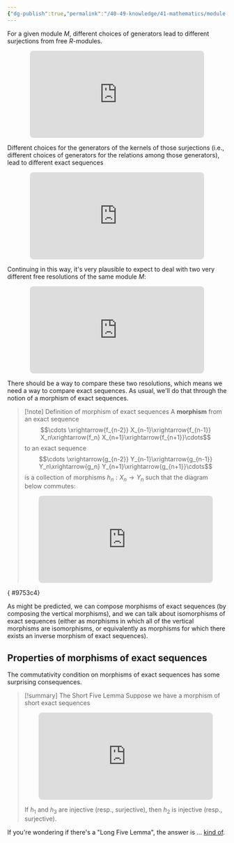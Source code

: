 ```yaml
---
{"dg-publish":true,"permalink":"/40-49-knowledge/41-mathematics/module-theory/exact-sequences/morphisms-of-exact-sequences/","tags":["module_theory"],"updated":"2024-03-06T13:54:47-08:00"}
---
```


For a given module $M$, different choices of generators lead to different surjections from free $R$-modules.
<iframe class="quiver-embed" src="https://q.uiver.app/#q=WzAsNCxbMCwwLCJGKEFfMSkiXSxbMCwxLCJGKEFfMScpIl0sWzEsMCwiTSJdLFsxLDEsIk0iXSxbMSwzLCJcXHBpXzEnIiwyXSxbMCwyLCJcXHBpXzEiXV0=&embed" width="400" height="200" style="border-radius: 8px; border: none; display: block; margin: auto"></iframe>

Different choices for the generators of the kernels of those surjections (i.e., different choices of generators for the relations among those generators), lead to different exact sequences
<iframe class="quiver-embed" src="https://q.uiver.app/#q=WzAsNixbMSwwLCJGKEFfMSkiXSxbMSwxLCJGKEFfMScpIl0sWzIsMCwiTSJdLFsyLDEsIk0iXSxbMCwwLCJGKEFfMikiXSxbMCwxLCJGKEFfMicpIl0sWzEsMywiXFxwaV8xJyIsMl0sWzAsMiwiXFxwaV8xIl0sWzQsMCwiXFxwaV8yIl0sWzUsMSwiXFxwaV8yJyIsMl1d&embed" width="400" height="200" style="border-radius: 8px; border: none; display: block; margin: auto"></iframe>

Continuing in this way, it's very plausible to expect to deal with two very different free resolutions of the same module $M$:
<iframe class="quiver-embed" src="https://q.uiver.app/#q=WzAsOCxbMiwwLCJGKEFfMSkiXSxbMiwxLCJGKEFfMScpIl0sWzMsMCwiTSJdLFszLDEsIk0iXSxbMSwwLCJGKEFfMikiXSxbMSwxLCJGKEFfMicpIl0sWzAsMCwiXFxjZG90cyJdLFswLDEsIlxcY2RvdHMiXSxbMSwzLCJcXHBpXzEnIiwyXSxbMCwyLCJcXHBpXzEiXSxbNCwwLCJcXHBpXzIiXSxbNSwxLCJcXHBpXzInIiwyXSxbNiw0LCJcXHBpXzMiXSxbNyw1LCJcXHBpXzMnIiwyXV0=&embed" width="400" height="200" style="border-radius: 8px; border: none; display: block; margin: auto"></iframe>

There should be a way to compare these two resolutions, which means we need a way to compare exact sequences. As usual, we'll do that through the notion of a morphism of exact sequences.

>[!note] Definition of morphism of exact sequences
>A **morphism** from an exact sequence
>$$\cdots \xrightarrow{f_{n-2}} X_{n-1}\xrightarrow{f_{n-1}} X_n\xrightarrow{f_n} X_{n+1}\xrightarrow{f_{n+1}}\cdots$$
>to an exact sequence
>$$\cdots \xrightarrow{g_{n-2}} Y_{n-1}\xrightarrow{g_{n-1}} Y_n\xrightarrow{g_n} Y_{n+1}\xrightarrow{g_{n+1}}\cdots$$
>is a collection of morphisms $h_n:X_n\to Y_n$ such that the diagram below commutes:
><iframe class="quiver-embed" src="https://q.uiver.app/#q=WzAsMTAsWzIsMCwiWF9uIl0sWzIsMSwiWV9uIl0sWzMsMCwiWF97bisxfSJdLFszLDEsIllfe24rMX0iXSxbMSwxLCJZX3tuLTF9Il0sWzAsMCwiXFxjZG90cyJdLFswLDEsIlxcY2RvdHMiXSxbMSwwLCJYX3tuLTF9Il0sWzQsMCwiXFxjZG90cyJdLFs0LDEsIlxcY2RvdHMiXSxbMSwzLCJnX24iLDJdLFswLDIsImZfbiJdLFs0LDEsImdfe24tMX0iLDJdLFs2LDQsImdfe24tMn0iLDJdLFs3LDAsImZfe24tMX0iXSxbNSw3LCJmX3tuLTJ9Il0sWzIsOCwiZl97bisxfSJdLFszLDksImdfe24rMX0iLDJdLFs3LDQsImhfe24tMX0iXSxbMCwxLCJoX24iXSxbMiwzLCJoX3tuKzF9Il1d&embed" width="400" height="200" style="border-radius: 8px; border: none; display: block; margin: auto"></iframe>
{ #9753c4}


As might be predicted, we can compose morphisms of exact sequences (by composing the vertical morphisms), and we can talk about isomorphisms of exact sequences (either as morphisms in which all of the vertical morphisms are isomorphisms, or equivalently as morphisms for which there exists an inverse morphism of exact sequences).

## Properties of morphisms of exact sequences

The commutativity condition on morphisms of exact sequences has some surprising consequences.

>[!summary] The Short Five Lemma
>Suppose we have a morphism of short exact sequences
><iframe class="quiver-embed" src="https://q.uiver.app/#q=WzAsMTAsWzIsMCwiWSJdLFsyLDEsIlknIl0sWzMsMCwiWiJdLFszLDEsIlonIl0sWzEsMSwiWCciXSxbMCwwLCIwIl0sWzAsMSwiMCJdLFsxLDAsIlgiXSxbNCwwLCIwIl0sWzQsMSwiMCJdLFsxLDMsImcnIiwyXSxbMCwyLCJnIl0sWzQsMSwiZiciLDJdLFs2LDRdLFs3LDAsImYiXSxbNSw3XSxbMiw4XSxbMyw5XSxbNyw0LCJoXzEiXSxbMCwxLCJoXzIiXSxbMiwzLCJoXzMiXV0=&embed" width="400" height="200" style="border-radius: 8px; border: none; display: block; margin: auto"></iframe>
>
>If $h_1$ and $h_3$ are injective (resp., surjective), then $h_2$ is injective (resp., surjective).


If you're wondering if there's a "Long Five Lemma", the answer is ... [kind of](https://en.wikipedia.org/wiki/Five_lemma).